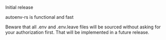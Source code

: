 Initial release

autoenv-rs is functional and fast

Beware that all .env and .env.leave files will be sourced without asking for
your authorization first. That will be implemented in a future release.
